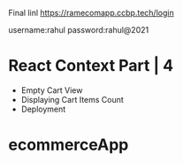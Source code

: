 Final linl https://ramecomapp.ccbp.tech/login

username:rahul
password:rahul@2021


# React Context Part | 4

- Empty Cart View
- Displaying Cart Items Count
- Deployment
# ecommerceApp
